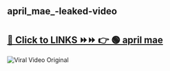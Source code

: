 
 ## april_mae_-leaked-video 

# <h2><a href="https://clipsfans.com/april_mae_&ref=git">🔗 Click to LINKS ⏩⏩ 👉 🟢 april mae  </a></h2>

<a href="https://clipsfans.com/april_mae_&ref=git" rel="nofollow" data-target="animated-image.originalLink"><img src="https://i.ibb.co.com/xMMVF88/686577567.gif" alt="Viral Video Original" style="max-width: 100%; display: inline-block;" data-target="animated-image.originalImage"></a>
